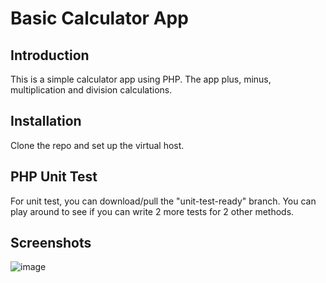 Basic Calculator App
=======================

Introduction
------------
This is a simple calculator app using PHP. The app plus, minus, multiplication and division calculations.

Installation
------------

Clone the repo and set up the virtual host.

PHP Unit Test
-------------
For unit test, you can download/pull the "unit-test-ready" branch. You can play around to see if you can write 2 more tests for 2 other methods.

## Screenshots

![image](https://user-images.githubusercontent.com/2410314/156362698-6ce4d169-3656-45e3-bf54-d6f6c8c4ce85.png)